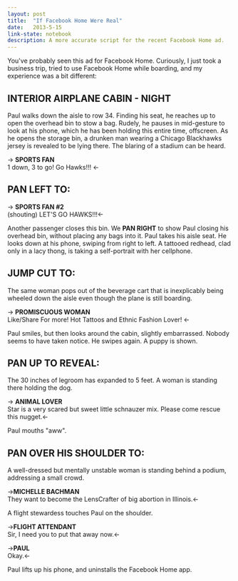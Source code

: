 ```yaml
---
layout: post
title:  "If Facebook Home Were Real"
date:   2013-5-15
link-state: notebook
description: A more accurate script for the recent Facebook Home ad.
---
```


You've probably seen this ad for Facebook Home. Curiously, I just took a business trip, tried to use Facebook Home while boarding, and my experience was a bit different:

## INTERIOR AIRPLANE CABIN - NIGHT
Paul walks down the aisle to row 34. Finding his seat, he reaches up to open the overhead bin to stow a bag. Rudely, he pauses in mid-gesture to look at his phone, which he has been holding this entire time, offscreen. As he opens the storage bin, a drunken man wearing a Chicago Blackhawks jersey is revealed to be lying there. The blaring of a stadium can be heard.

-> **SPORTS FAN**  
1 down, 3 to go! Go Hawks!!! <-

## PAN LEFT TO:

-> **SPORTS FAN #2**  
(shouting) LET'S GO HAWKS!!!<-

Another passenger closes this bin. We **PAN RIGHT** to show Paul closing his overhead bin, without placing any bags into it. Paul takes his aisle seat. He looks down at his phone, swiping from right to left. A tattooed redhead, clad only in a lacy thong, is taking a self-portrait with her cellphone.

## JUMP CUT TO:

The same woman pops out of the beverage cart that is inexplicably being wheeled down the aisle even though the plane is still boarding.

-> **PROMISCUOUS WOMAN**  
Like/Share For more! Hot Tattoos and Ethnic Fashion Lover! <-

Paul smiles, but then looks around the cabin, slightly embarrassed. Nobody seems to have taken notice. He swipes again. A puppy is shown.

## PAN UP TO REVEAL:
The 30 inches of legroom has expanded to 5 feet. A woman is standing there holding the dog.

-> **ANIMAL LOVER**  
Star is a very scared but sweet little schnauzer mix. Please come rescue this nugget.<-

Paul mouths "aww".

## PAN OVER HIS SHOULDER TO:
A well-dressed but mentally unstable woman is standing behind a podium, addressing a small crowd.

->**MICHELLE BACHMAN**  
They want to become the LensCrafter of big abortion in Illinois.<-

A flight stewardess touches Paul on the shoulder.

->**FLIGHT ATTENDANT**  
Sir, I need you to put that away now.<-

->**PAUL**  
Okay.<-

Paul lifts up his phone, and uninstalls the Facebook Home app.